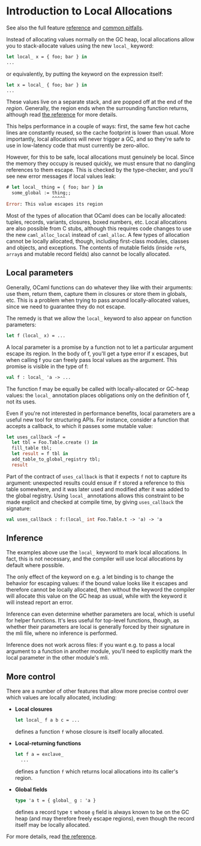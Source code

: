 # Introduction to Local Allocations

See also the full feature [reference](reference.md) and [common pitfalls](pitfalls.md).

Instead of allocating values normally on the GC heap, local
allocations allow you to stack-allocate values using the new `local_`
keyword:

```ocaml
let local_ x = { foo; bar } in
...
```

or equivalently, by putting the keyword on the expression itself:

```ocaml
let x = local_ { foo; bar } in
...
```

These values live on a separate stack, and are popped off at the end
of the _region_. Generally, the region ends when the surrounding
function returns, although read [the reference](reference.md) for more
details.

This helps performance in a couple of ways: first, the same few hot
cache lines are constantly reused, so the cache footprint is lower than
usual. More importantly, local allocations will never trigger a GC,
and so they're safe to use in low-latency code that must currently be
zero-alloc.

However, for this to be safe, local allocations must genuinely be
local. Since the memory they occupy is reused quickly, we must ensure
that no dangling references to them escape. This is checked by the
type-checker, and you'll see new error messages if local values leak:

```ocaml
# let local_ thing = { foo; bar } in
  some_global := thing;;
                 ^^^^^
Error: This value escapes its region
```

Most of the types of allocation that OCaml does can be locally
allocated: tuples, records, variants, closures, boxed numbers,
etc. Local allocations are also possible from C stubs, although this
requires code changes to use the new `caml_alloc_local` instead of
`caml_alloc`. A few types of allocation cannot be locally allocated,
though, including first-class modules, classes and objects, and
exceptions. The contents of mutable fields (inside `ref`s, `array`s
and mutable record fields) also cannot be locally allocated.


## Local parameters

Generally, OCaml functions can do whatever they like with their
arguments: use them, return them, capture them in closures or store
them in globals, etc. This is a problem when trying to pass around
locally-allocated values, since we need to guarantee they do not
escape.

The remedy is that we allow the `local_` keyword to also appear on
function parameters:

```ocaml
let f (local_ x) = ...
```

A local parameter is a promise by a function not to let a particular
argument escape its region. In the body of f, you'll get a type error
if x escapes, but when calling f you can freely pass local values as
the argument. This promise is visible in the type of f:

```ocaml
val f : local_ 'a -> ...
```

The function f may be equally be called with locally-allocated or
GC-heap values: the `local_` annotation places obligations only on the
definition of f, not its uses.

Even if you're not interested in performance benefits, local
parameters are a useful new tool for structuring APIs. For instance,
consider a function that accepts a callback, to which it passes some
mutable value:

```ocaml
let uses_callback ~f =
  let tbl = Foo.Table.create () in
  fill_table tbl;
  let result = f tbl in
  add_table_to_global_registry tbl;
  result
```

Part of the contract of `uses_callback` is that it expects `f` not to
capture its argument: unexpected results could ensue if `f` stored a
reference to this table somewhere, and it was later used and modified
after it was added to the global registry. Using `local_`
annotations allows this constraint to be made explicit and checked at
compile time, by giving `uses_callback` the signature:

```ocaml
val uses_callback : f:(local_ int Foo.Table.t -> 'a) -> 'a
```

## Inference

The examples above use the `local_` keyword to mark local
allocations. In fact, this is not necessary, and the compiler will use
local allocations by default where possible.

The only effect of the keyword on e.g. a let binding is to change the
behavior for escaping values: if the bound value looks like it escapes
and therefore cannot be locally allocated, then without the keyword
the compiler will allocate this value on the GC heap as usual, while
with the keyword it will instead report an error.

Inference can even determine whether parameters are local, which is
useful for helper functions. It's less useful for top-level functions,
though, as whether their parameters are local is generally forced by
their signature in the mli file, where no inference is performed.

Inference does not work across files: if you want e.g. to pass a local
argument to a function in another module, you'll need to explicitly
mark the local parameter in the other module's mli.

## More control

There are a number of other features that allow more precise control
over which values are locally allocated, including:

  - **Local closures**

    ```ocaml
    let local_ f a b c = ...
    ```

    defines a function `f` whose closure is itself locally allocated.

  - **Local-returning functions**

    ```ocaml
    let f a = exclave_
      ...
    ```

    defines a function `f` which returns local allocations into its
    caller's region.

  - **Global fields**

    ```ocaml
    type 'a t = { global_ g : 'a }
    ```

    defines a record type `t` whose `g` field is always known to be on
    the GC heap (and may therefore freely escape regions), even though
    the record itself may be locally allocated.

For more details, read [the reference](./reference.md).
